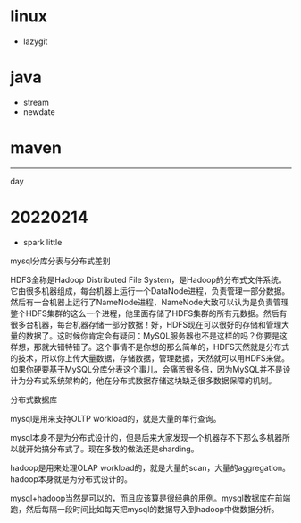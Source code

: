 # linux
+ lazygit

# java
+ stream
+ newdate

# maven


---

day 

# 20220214
+ spark little



mysql分库分表与分布式差别


HDFS全称是Hadoop Distributed File System，是Hadoop的分布式文件系统。
它由很多机器组成，每台机器上运行一个DataNode进程，负责管理一部分数据。然后有一台机器上运行了NameNode进程，NameNode大致可以认为是负责管理整个HDFS集群的这么一个进程，他里面存储了HDFS集群的所有元数据。然后有很多台机器，每台机器存储一部分数据！好，HDFS现在可以很好的存储和管理大量的数据了。这时候你肯定会有疑问：MySQL服务器也不是这样的吗？你要是这样想，那就大错特错了。这个事情不是你想的那么简单的，HDFS天然就是分布式的技术，所以你上传大量数据，存储数据，管理数据，天然就可以用HDFS来做。如果你硬要基于MySQL分库分表这个事儿，会痛苦很多倍，因为MySQL并不是设计为分布式系统架构的，他在分布式数据存储这块缺乏很多数据保障的机制。


分布式数据库


mysql是用来支持OLTP workload的，就是大量的单行查询。

mysql本身不是为分布式设计的，但是后来大家发现一个机器存不下那么多机器所以就开始搞分布式了。现在多数的做法还是sharding。

hadoop是用来处理OLAP workload的，就是大量的scan，大量的aggregation。hadoop本身就是为分布式设计的。

mysql+hadoop当然是可以的，而且应该算是很经典的用例。mysql数据库在前端跑，然后每隔一段时间比如每天把mysql的数据导入到hadoop中做数据分析。
